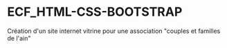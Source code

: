 # ECF_HTML-CSS-BOOTSTRAP

Création d'un site internet vitrine pour une association "couples et familles de l'ain"